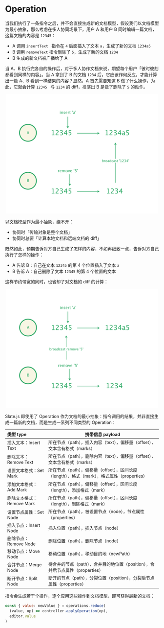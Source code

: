 # Operation

当我们执行了一条指令之后，并不会直接生成新的文档模型，假设我们以文档模型为最小抽象，那么考虑在多人协同场景下，用户 A 和用户 B 同时编辑一篇文档，这篇文档的内容是 `12345`：

- A 调用 `insertText ` 指令在 `4` 后面插入了文本 `a`，生成了新的文档 `1234a5`
- B 调用 `removeText` 指令删除了 `5`，生成了新的文档 `1234`
- B 生成的新文档被广播给了 A

当 A、B 执行完各自的操作后，对于多人协作文档来说，期望每个用户「彼时彼刻都看到同样的内容」。当 A 拿到了 B 的文档 `1234` 后，它应该作何反应，才能计算出一篇 A、B 看到一样结果的内容？显然，A 首先需要知道 B 做了什么操作，为此，它就会计算 `12345 ` 与 `1234` 的 diff，推演出 B 是做了删除了 `5` 的动作。

<p align="center">
  <img src="./statics/operation-collab-with-document.png" width="500" />
</p>

以文档模型作为最小抽象，绕不开：

- 协同时「传输对象是整个文档」
- 协同时总要「计算本地文档和远端文档的 diff」

既然如此，预期告诉对方自己生成了怎样的内容，不如再细致一点，告诉对方自己执行了怎样的操作：

- A 告诉 B：自己在文本 `12345` 的第 4 个位置插入了文本 `a`
- B 告诉 A：自己删除了文本 `12345` 的第 4 个位置的文本

这样节约带宽的同时，也省却了对文档的 diff 的计算：

<p align="center">
  <img src="./statics/operation-collab-with-operation.png" width="500" />
</p>

Slate.js 即使用了 Operation 作为文档的最小抽象：指令调用的结果，并非直接生成一篇新的文档，而是生成一系列不同类型的 Operation：

| 类型 type                 | 携带信息 payload                                             |
| :------------------------ | ------------------------------------------------------------ |
| 插入文本：Insert Text     | 所在节点（path），插入内容（text），偏移量（offset），文本含有格式（marks） |
| 删除文本：Remove Text     | 所在节点（path），删除内容（text），偏移量（offset），文本含有格式（marks） |
| 设置文本格式：Set Mark    | 所在节点（path），偏移量（offset），区间长度（length），格式（mark），格式属性（properties） |
| 添加文本格式：Add Mark    | 所在节点（path），偏移量（offset），区间长度（length），添加格式（mark） |
| 删除文本格式：Remove Mark | 所在节点（path），偏移量（offset），区间长度（length），删除格式（mark） |
| 设置节点属性：Set Node    | 所在节点（path），被设置节点（node），节点属性（properties） |
| 插入节点：Insert Node     | 插入位置（path），插入节点（node）                           |
| 删除节点：Remove Node     | 删除位置（path），删除节点（node）                           |
| 移动节点：Move Node       | 移动位置（path），移动目的地（newPath）                      |
| 合并节点：Merge Node      | 待合并的节点（path），合并目的地位置（position），合并后节点属性（properties） |
| 断开节点：Split Node      | 断开的节点（path），分裂位置（position），分裂后节点属性（properties） |

指令会生成若干个操作，逐个应用这些操作到文档模型，即可获得最新的文档：

```js
const { value: newValue } = operations.reduce(
  (value, op) => controller.applyOperation(op), 
  editor.value
)
```

